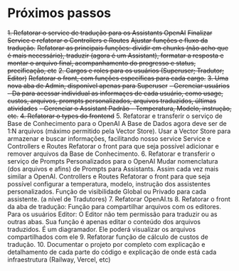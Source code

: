 # Próximos passos
~~1. Refatorar o service de tradução para os Assistants OpenAI~~
  ~~Finalizar Service e refatorar o Controllers e Routes~~
  ~~Ajustar funções e fluxo da tradução.~~
    ~~Refatorar as principais funções: dividir em chunks (não acho que é mais necessário), traduzir (agora é um Assistant), formatar a resposta e montar o arquivo final, acompanhamento do progresso e status, precificação, etc~~
~~2. Cargos e roles para os usuários (Superuser; Tradutor; Editor)~~
  ~~Refatorar o front, com funções específicas para cada cargo.~~
~~3. Uma nova aba de Admin, disponível apenas para Superuser~~
  ~~- Gerenciar usuários - Da para acessar individual as informaçes de cada usuário, como usage, custos, arquivos, prompts personalizados, arquivos traduzidos, últimas atividades~~
  ~~- Gerenciar o Assistant Padrão - Temperatura, Modelo, instrução, etc.~~
~~4. Refatorar o types do frontend~~
5. Refatorar e transferir o serviço de Base de Conhecimento para o OpenAI
  A Base de Dados agora deve ser de 1:N arquivos (máximo permitido pela Vector Store).
  Usar a Vector Store para armazenar e buscar informações, facilitando nosso service
  Service e Controllers e Routes
  Refatorar o front para que seja possível adicionar e remover arquivos da Base de Conhecimento.
6. Refatorar e transferir o serviço de Prompts Personalizados para o OpenAI
  Mudar nomenclatura (dos arquivos e afins) de Prompts para Assistants. Assim cada vez mais similar a OpenAI.
  Controllers e Routes
  Refatorar o front para que seja possível configurar a temperatura, modelo, instrução dos assistentes personalizados.
  Função de visibilidade Global ou Privado para cada assistente. (a nível de Tradutores)
7. Refatorar OpenAI.ts
8. Refatorar o front da aba de tradução:
  Função para compartilhar arquivos com os editores.
  Para os usuários Editor:
    O Editor não tem permissão para traduzir ou as outras abas. Sua função é apenas editar o conteúdo dos arquivos traduzidos. É um diagramador. Ele poderá visualizar os arquivos compartilhados com ele
9. Refatorar função de cálculo de custos de tradução.
10. Documentar o projeto por completo com explicação e detalhamento de cada parte do código e explicação de onde está cada infraestrutura (Railway, Vercel, etc)

